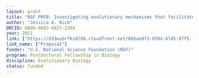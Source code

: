```yaml
---
layout: grant
title: "NSF PRFB: Investigating evolutionary mechanisms that facilitate local adaptation via inversions in the Atlantic silverside"
author: "Jessica A. Rick"
ORCID: 0000-0002-8927-220X
year: 2021
link: ["https://d33wubrfki0l68.cloudfront.net/6b5aa9f3-039d-47d5-97f5-f6579b53d8a2/Rick_NSF_Postdoc_Proposal.pdf"]
link_name: ["Proposal"]
funder: "U.S. National Science Foundation (NSF)"
program: Postdoctoral Fellowship in Biology
discipline: Evolutionary Biology
status: funded
---
```

